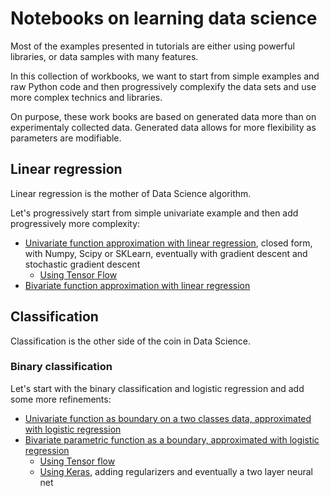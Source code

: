# Notebooks on learning data science

Most of the examples presented in tutorials are either using powerful libraries, or data samples with many features.

In this collection of workbooks, we want to start from simple examples and raw Python code and then progressively complexify the data sets and use more complex technics and libraries.

On purpose, these work books are based on generated data more than on experimentaly collected data. Generated data allows for more flexibility as parameters are modifiable.

## Linear regression

Linear regression is the mother of Data Science algorithm.

Let's progressively start from simple univariate example and then add progressively more complexity:
- [Univariate function approximation with linear regression](/linear/LinearRegressionUnivariate.ipynb), closed form, with Numpy, Scipy or SKLearn, eventually with gradient descent and stochastic gradient descent
  - [Using Tensor Flow](linear/LinearRegressionUnivariate-TensorFlow.ipynb)
- [Bivariate function approximation with linear regression](linear/LinearRegressionBivariate.ipynb)

## Classification

Classification is the other side of the coin in Data Science.

### Binary classification

Let's start with the binary classification and logistic regression and add some more refinements:
- [Univariate function as boundary on a two classes data, approximated with logistic regression](classification/ClassificationContinuousSingleFeature.ipynb)
- [Bivariate parametric function as a boundary, approximated with logistic regression](classification/ClassificationContinuous2Features.ipynb)
  - [Using Tensor flow](classification/ClassificationContinuous2Features-TensorFlow.ipynb)
  - [Using Keras](classification/ClassificationContinuous2Features-Keras.ipynb), adding regularizers and eventually a two layer neural net